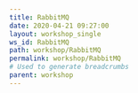 ```yaml
---
title: RabbitMQ
date: 2020-04-21 09:27:00
layout: workshop_single
ws_id: RabbitMQ
path: workshop/RabbitMQ
permalink: workshop/RabbitMQ
# Used to generate breadcrumbs
parent: workshop
---
```

